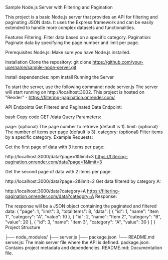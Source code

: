 Sample Node.js Server with Filtering and Pagination

This project is a basic Node.js server that provides an API for filtering and paginating JSON data. It uses the Express framework and can be easily extended to handle more complex datasets and functionalities.

Features
Filtering: Filter data based on a specific category.
Pagination: Paginate data by specifying the page number and limit per page.

Prerequisites
Node.js: Make sure you have Node.js installed.

Installation
Clone the repository:
git clone https://github.com/your-username/sample-node-server.git

Install dependencies:
npm install
Running the Server

To start the server, use the following command:
node server.js
The server will start running on http://localhost:3002.
This project is hosted on "Render" - https://filtering-pagination.onrender.com/

API Endpoints
Get Filtered and Paginated Data
Endpoint:

bash
Copy code
GET /data
Query Parameters:

page: (optional) The page number to retrieve (default is 1).
limit: (optional) The number of items per page (default is 3).
category: (optional) Filter items by a specific category.
Example Requests:

Get the first page of data with 3 items per page:

http://localhost:3000/data?page=1&limit=3
https://filtering-pagination.onrender.com/data?page=1&limit=3

Get the second page of data with 2 items per page:

http://localhost:3000/data?page=2&limit=2
Get data filtered by category A:

http://localhost:3000/data?category=A
https://filtering-pagination.onrender.com/data?category=A
Response:

The response will be a JSON object containing the paginated and filtered data:
{
  "page": 1,
  "limit": 3,
  "totalItems": 8,
  "data": [
    { "id": 1, "name": "Item 1", "category": "A", "value": 10 },
    { "id": 2, "name": "Item 2", "category": "B", "value": 20 },
    { "id": 3, "name": "Item 3", "category": "A", "value": 30 }
  ]
}
Project Structure

├── node_modules/
├── server.js
├── package.json
└── README.md
server.js: The main server file where the API is defined.
package.json: Contains project metadata and dependencies.
README.md: Documentation file.
